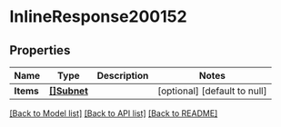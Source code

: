 # InlineResponse200152

## Properties
Name | Type | Description | Notes
------------ | ------------- | ------------- | -------------
**Items** | [**[]Subnet**](Subnet.md) |  | [optional] [default to null]

[[Back to Model list]](../README.md#documentation-for-models) [[Back to API list]](../README.md#documentation-for-api-endpoints) [[Back to README]](../README.md)

